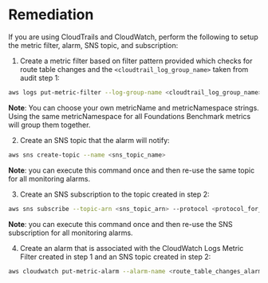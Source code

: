 # Remediation

If you are using CloudTrails and CloudWatch, perform the following to setup the metric filter, alarm, SNS topic, and subscription:

1. Create a metric filter based on filter pattern provided which checks for route table changes and the `<cloudtrail_log_group_name>` taken from audit step 1:

```sh
aws logs put-metric-filter --log-group-name <cloudtrail_log_group_name> --filter-name <route_table_changes_metric> --metric-transformations metricName=<route_table_changes_metric>, metricNamespace='CISBenchmark',metricValue=1 --filter-pattern '{ ($.eventName = CreateRoute) || ($.eventName = CreateRouteTable) || ($.eventName = ReplaceRoute) || ($.eventName = ReplaceRouteTableAssociation) || ($.eventName = DeleteRouteTable) || ($.eventName = DeleteRoute) || ($.eventName = DisassociateRouteTable) }'
```

**Note**: You can choose your own metricName and metricNamespace strings. Using the same metricNamespace for all Foundations Benchmark metrics will group them together.

2. Create an SNS topic that the alarm will notify:

```sh
aws sns create-topic --name <sns_topic_name>
```

**Note**: you can execute this command once and then re-use the same topic for all monitoring alarms.

3. Create an SNS subscription to the topic created in step 2:

```sh
aws sns subscribe --topic-arn <sns_topic_arn> --protocol <protocol_for_sns> --notification-endpoint <sns_subscription_endpoints>
```

**Note**: you can execute this command once and then re-use the SNS subscription for all monitoring alarms.

4. Create an alarm that is associated with the CloudWatch Logs Metric Filter created in step 1 and an SNS topic created in step 2:

```sh
aws cloudwatch put-metric-alarm --alarm-name <route_table_changes_alarm> --metric-name <route_table_changes_metric> --statistic Sum --period 300 --threshold 1 --comparison-operator GreaterThanOrEqualToThreshold --evaluation-periods 1 --namespace 'CISBenchmark' --alarm-actions <sns_topic_arn>
```
